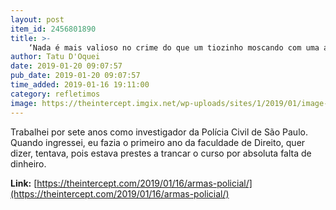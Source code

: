 ```yaml
---
layout: post
item_id: 2456801890
title: >-
    ‘Nada é mais valioso no crime do que um tiozinho moscando com uma arma dentro de casa’
author: Tatu D'Oquei
date: 2019-01-20 09:07:57
pub_date: 2019-01-20 09:07:57
time_added: 2019-01-16 19:11:00
category: refletimos
image: https://theintercept.imgix.net/wp-uploads/sites/1/2019/01/image-5-1547665595.png?auto=compress%2Cformat&q=90&fit=crop&w=1200&h=800
---
```


Trabalhei por sete anos como investigador da Polícia Civil de São Paulo. Quando ingressei, eu fazia o primeiro ano da faculdade de Direito, quer dizer, tentava, pois estava prestes a trancar o curso por absoluta falta de dinheiro.

**Link:** [https://theintercept.com/2019/01/16/armas-policial/](https://theintercept.com/2019/01/16/armas-policial/)

